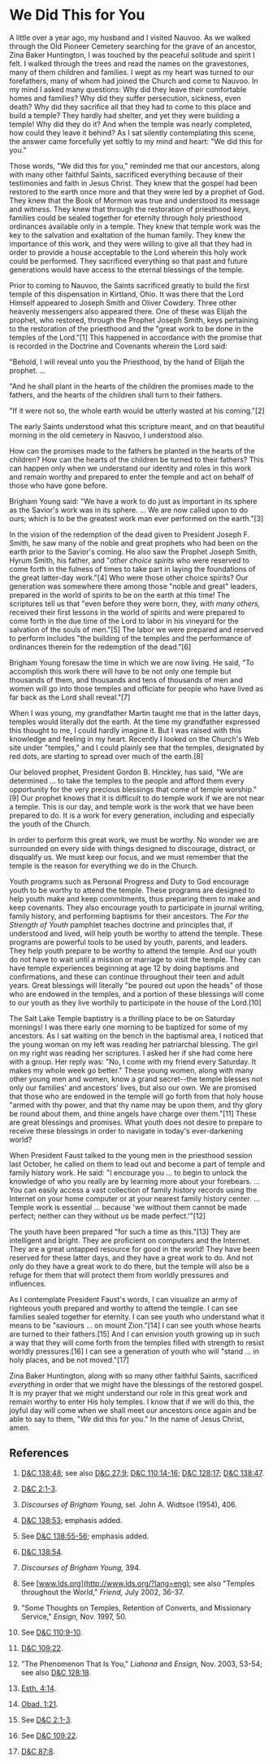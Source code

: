 # We Did This for You

A little over a year ago, my husband and I visited Nauvoo. As we walked
through the Old Pioneer Cemetery searching for the grave of an ancestor, Zina
Baker Huntington, I was touched by the peaceful solitude and spirit I felt. I
walked through the trees and read the names on the gravestones, many of them
children and families. I wept as my heart was turned to our forefathers, many
of whom had joined the Church and come to Nauvoo. In my mind I asked many
questions: Why did they leave their comfortable homes and families? Why did
they suffer persecution, sickness, even death? Why did they sacrifice all that
they had to come to this place and build a temple? They hardly had shelter,
and yet they were building a temple! Why did they do it? And when the temple
was nearly completed, how could they leave it behind? As I sat silently
contemplating this scene, the answer came forcefully yet softly to my mind and
heart: "We did this for you."

Those words, "We did this for you," reminded me that our ancestors, along with
many other faithful Saints, sacrificed everything because of their testimonies
and faith in Jesus Christ. They knew that the gospel had been restored to the
earth once more and that they were led by a prophet of God. They knew that the
Book of Mormon was true and understood its message and witness. They knew that
through the restoration of priesthood keys, families could be sealed together
for eternity through holy priesthood ordinances available only in a temple.
They knew that temple work was the key to the salvation and exaltation of the
human family. They knew the importance of this work, and they were willing to
give all that they had in order to provide a house acceptable to the Lord
wherein this holy work could be performed. They sacrificed everything so that
past and future generations would have access to the eternal blessings of the
temple.

Prior to coming to Nauvoo, the Saints sacrificed greatly to build the first
temple of this dispensation in Kirtland, Ohio. It was there that the Lord
Himself appeared to Joseph Smith and Oliver Cowdery. Three other heavenly
messengers also appeared there. One of these was Elijah the prophet, who
restored, through the Prophet Joseph Smith, keys pertaining to the restoration
of the priesthood and the "great work to be done in the temples of the
Lord."[1] This happened in accordance with the promise that is recorded in the
Doctrine and Covenants wherein the Lord said:

"Behold, I will reveal unto you the Priesthood, by the hand of Elijah the
prophet. ...

"And he shall plant in the hearts of the children the promises made to the
fathers, and the hearts of the children shall turn to their fathers.

"If it were not so, the whole earth would be utterly wasted at his coming."[2]

The early Saints understood what this scripture meant, and on that beautiful
morning in the old cemetery in Nauvoo, I understood also.

How can the promises made to the fathers be planted in the hearts of the
children? How can the hearts of the children be turned to their fathers? This
can happen only when we understand our identity and roles in this work and
remain worthy and prepared to enter the temple and act on behalf of those who
have gone before.

Brigham Young said: "We have a work to do just as important in its sphere as
the Savior's work was in its sphere. ... We are now called upon to do ours;
which is to be the greatest work man ever performed on the earth."[3]

In the vision of the redemption of the dead given to President Joseph F.
Smith, he saw many of the noble and great prophets who had been on the earth
prior to the Savior's coming. He also saw the Prophet Joseph Smith, Hyrum
Smith, his father, and "_other choice spirits_ who were reserved to come forth
in the fulness of times to take part in laying the foundations of the great
latter-day work."[4] Who were those other choice spirits? Our generation was
somewhere there among those "noble and great" leaders, prepared in the world
of spirits to be on the earth at this time! The scriptures tell us that "even
before they were born, they, _with many others,_ received their first lessons
in the world of spirits and were prepared to come forth in the due time of the
Lord to labor in his vineyard for the salvation of the souls of men."[5] The
labor we were prepared and reserved to perform includes "the building of the
temples and the performance of ordinances therein for the redemption of the
dead."[6]

Brigham Young foresaw the time in which we are now living. He said, "To
accomplish this work there will have to be not only one temple but thousands
of them, and thousands and tens of thousands of men and women will go into
those temples and officiate for people who have lived as far back as the Lord
shall reveal."[7]

When I was young, my grandfather Martin taught me that in the latter days,
temples would literally dot the earth. At the time my grandfather expressed
this thought to me, I could hardly imagine it. But I was raised with this
knowledge and feeling in my heart. Recently I looked on the Church's Web site
under "temples," and I could plainly see that the temples, designated by red
dots, are starting to spread over much of the earth.[8]

Our beloved prophet, President Gordon B. Hinckley, has said, "We are
determined ... to take the temples to the people and afford them every
opportunity for the very precious blessings that come of temple worship."[9]
Our prophet knows that it is difficult to do temple work if we are not near a
temple. This is our day, and temple work is the work that we have been
prepared to do. It is a work for every generation, including and especially
the youth of the Church.

In order to perform this great work, we must be worthy. No wonder we are
surrounded on every side with things designed to discourage, distract, or
disqualify us. We must keep our focus, and we must remember that the temple is
the reason for everything we do in the Church.

Youth programs such as Personal Progress and Duty to God encourage youth to be
worthy to attend the temple. These programs are designed to help youth make
and keep commitments, thus preparing them to make and keep covenants. They
also encourage youth to participate in journal writing, family history, and
performing baptisms for their ancestors. The _For the Strength of Youth_
pamphlet teaches doctrine and principles that, if understood and lived, will
help youth be worthy to attend the temple. These programs are powerful tools
to be used by youth, parents, and leaders. They help youth prepare to be
worthy to attend the temple. And our youth do not have to wait until a mission
or marriage to visit the temple. They can have temple experiences beginning at
age 12 by doing baptisms and confirmations, and these can continue throughout
their teen and adult years. Great blessings will literally "be poured out upon
the heads" of those who are endowed in the temples, and a portion of these
blessings will come to our youth as they live worthily to participate in the
house of the Lord.[10]

The Salt Lake Temple baptistry is a thrilling place to be on Saturday
mornings! I was there early one morning to be baptized for some of my
ancestors. As I sat waiting on the bench in the baptismal area, I noticed that
the young woman on my left was reading her patriarchal blessing. The girl on
my right was reading her scriptures. I asked her if she had come here with a
group. Her reply was: "No, I come with my friend every Saturday. It makes my
whole week go better." These young women, along with many other young men and
women, know a grand secret--the temple blesses not only our families' and
ancestors' lives, but also our own. We are promised that those who are endowed
in the temple will go forth from that holy house "armed with thy power, and
that thy name may be upon them, and thy glory be round about them, and thine
angels have charge over them."[11] These are great blessings and promises.
What youth does not desire to prepare to receive these blessings in order to
navigate in today's ever-darkening world?

When President Faust talked to the young men in the priesthood session last
October, he called on them to lead out and become a part of temple and family
history work. He said: "I encourage you ... to begin to unlock the knowledge of
who you really are by learning more about your forebears. ... You can easily
access a vast collection of family history records using the Internet on your
home computer or at your nearest family history center. ... Temple work is
essential ... because 'we without them cannot be made perfect; neither can they
without us be made perfect.'"[12]

The youth have been prepared "for such a time as this."[13] They are
intelligent and bright. They are proficient on computers and the Internet.
They are a great untapped resource for good in the world! They have been
reserved for these latter days, and they have a great work to do. And not only
do they have a great work to do there, but the temple will also be a refuge
for them that will protect them from worldly pressures and influences.

As I contemplate President Faust's words, I can visualize an army of righteous
youth prepared and worthy to attend the temple. I can see families sealed
together for eternity. I can see youth who understand what it means to be
"saviours ... on mount Zion."[14] I can see youth whose hearts are turned to
their fathers.[15] And I can envision youth growing up in such a way that they
will come forth from the temples filled with strength to resist worldly
pressures.[16] I can see a generation of youth who will "stand ... in holy
places, and be not moved."[17]

Zina Baker Huntington, along with so many other faithful Saints, sacrificed
_everything_ in order that we might have the blessings of the restored gospel.
It is my prayer that we might understand our role in this great work and
remain worthy to enter His holy temples. I know that if we will do this, the
joyful day will come when we shall meet our ancestors once again and be able
to say to them, "_We_ did this for you." In the name of Jesus Christ, amen.

## References

  1. [D&amp;C 138:48](https://www.lds.org/scriptures/dc-testament/dc/138.48?lang=eng#47); see also [D&amp;C 27:9](https://www.lds.org/scriptures/dc-testament/dc/27.9?lang=eng#8); [D&amp;C 110:14-16](https://www.lds.org/scriptures/dc-testament/dc/110.14-16?lang=eng#13); [D&amp;C 128:17](https://www.lds.org/scriptures/dc-testament/dc/128.17?lang=eng#16); [D&amp;C 138:47](https://www.lds.org/scriptures/dc-testament/dc/138.47?lang=eng#46).

  2. [D&amp;C 2:1-3](https://www.lds.org/scriptures/dc-testament/dc/2.1-3?lang=eng#0).

  3. _Discourses of Brigham Young,_ sel. John A. Widtsoe (1954), 406.

  4. [D&amp;C 138:53](https://www.lds.org/scriptures/dc-testament/dc/138.53?lang=eng#52); emphasis added.

  5. See [D&amp;C 138:55-56](https://www.lds.org/scriptures/dc-testament/dc/138.55-56?lang=eng#54); emphasis added.

  6. [D&amp;C 138:54](https://www.lds.org/scriptures/dc-testament/dc/138.54?lang=eng#53).

  7. _Discourses of Brigham Young,_ 394.

  8. See [www.lds.org](http://www.lds.org/?lang=eng); see also "Temples throughout the World," _Friend,_ July 2002, 36-37.

  9. "Some Thoughts on Temples, Retention of Converts, and Missionary Service," _Ensign,_ Nov. 1997, 50.

  10. See [D&amp;C 110:9-10](https://www.lds.org/scriptures/dc-testament/dc/110.9-10?lang=eng#8).

  11. [D&amp;C 109:22](https://www.lds.org/scriptures/dc-testament/dc/109.22?lang=eng#21).

  12. "The Phenomenon That Is You," _Liahona_ and _Ensign,_ Nov. 2003, 53-54; see also [D&amp;C 128:18](https://www.lds.org/scriptures/dc-testament/dc/128.18?lang=eng#17).

  13. [Esth. 4:14](https://www.lds.org/scriptures/ot/esth/4.14?lang=eng#13).

  14. [Obad. 1:21](https://www.lds.org/scriptures/ot/obad/1.21?lang=eng#20).

  15. See [D&amp;C 2:1-3](https://www.lds.org/scriptures/dc-testament/dc/2.1-3?lang=eng#0).

  16. See [D&amp;C 109:22](https://www.lds.org/scriptures/dc-testament/dc/109.22?lang=eng#21).

  17. [D&amp;C 87:8](https://www.lds.org/scriptures/dc-testament/dc/87.8?lang=eng#7).

